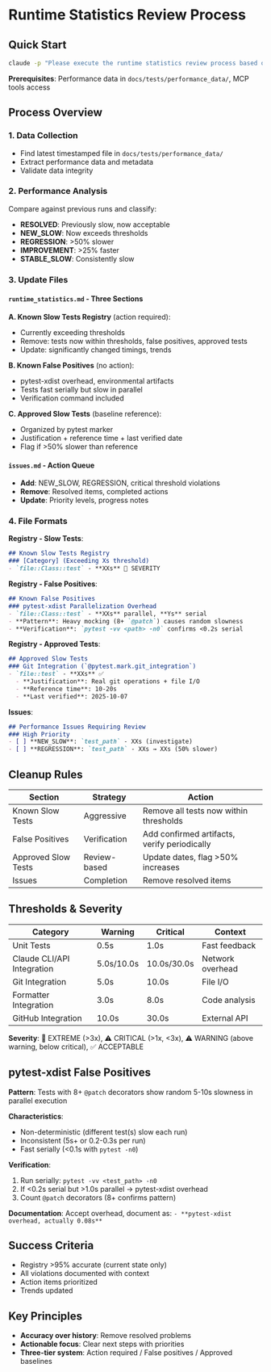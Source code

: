 # Runtime Statistics Review Process

## Quick Start
```bash
claude -p "Please execute the runtime statistics review process based on the latest performance data in docs/tests/performance_data/"
```

**Prerequisites**: Performance data in `docs/tests/performance_data/`, MCP tools access

## Process Overview

### 1. Data Collection
- Find latest timestamped file in `docs/tests/performance_data/`
- Extract performance data and metadata
- Validate data integrity

### 2. Performance Analysis
Compare against previous runs and classify:
- **RESOLVED**: Previously slow, now acceptable
- **NEW_SLOW**: Now exceeds thresholds
- **REGRESSION**: >50% slower
- **IMPROVEMENT**: >25% faster
- **STABLE_SLOW**: Consistently slow

### 3. Update Files

#### `runtime_statistics.md` - Three Sections

**A. Known Slow Tests Registry** (action required):
- Currently exceeding thresholds
- Remove: tests now within thresholds, false positives, approved tests
- Update: significantly changed timings, trends

**B. Known False Positives** (no action):
- pytest-xdist overhead, environmental artifacts
- Tests fast serially but slow in parallel
- Verification command included

**C. Approved Slow Tests** (baseline reference):
- Organized by pytest marker
- Justification + reference time + last verified date
- Flag if >50% slower than reference

#### `issues.md` - Action Queue
- **Add**: NEW_SLOW, REGRESSION, critical threshold violations
- **Remove**: Resolved items, completed actions
- **Update**: Priority levels, progress notes

### 4. File Formats

**Registry - Slow Tests**:
```markdown
## Known Slow Tests Registry
### [Category] (Exceeding Xs threshold)
- `file::Class::test` - **XXs** 🚨 SEVERITY
```

**Registry - False Positives**:
```markdown
## Known False Positives
### pytest-xdist Parallelization Overhead
- `file::Class::test` - **XXs** parallel, **Ys** serial
- **Pattern**: Heavy mocking (8+ `@patch`) causes random slowness
- **Verification**: `pytest -vv <path> -n0` confirms <0.2s serial
```

**Registry - Approved Tests**:
```markdown
## Approved Slow Tests
### Git Integration (`@pytest.mark.git_integration`)
- `file::test` - **XXs** ✅
  - **Justification**: Real git operations + file I/O
  - **Reference time**: 10-20s
  - **Last verified**: 2025-10-07
```

**Issues**:
```markdown
## Performance Issues Requiring Review
### High Priority
- [ ] **NEW_SLOW**: `test_path` - XXs (investigate)
- [ ] **REGRESSION**: `test_path` - XXs → XXs (50% slower)
```

## Cleanup Rules

| Section | Strategy | Action |
|---------|----------|--------|
| Known Slow Tests | Aggressive | Remove all tests now within thresholds |
| False Positives | Verification | Add confirmed artifacts, verify periodically |
| Approved Slow Tests | Review-based | Update dates, flag >50% increases |
| Issues | Completion | Remove resolved items |

## Thresholds & Severity

| Category | Warning | Critical | Context |
|----------|---------|----------|---------|
| Unit Tests | 0.5s | 1.0s | Fast feedback |
| Claude CLI/API Integration | 5.0s/10.0s | 10.0s/30.0s | Network overhead |
| Git Integration | 5.0s | 10.0s | File I/O |
| Formatter Integration | 3.0s | 8.0s | Code analysis |
| GitHub Integration | 10.0s | 30.0s | External API |

**Severity**: 🚨 EXTREME (>3x), ⚠️ CRITICAL (>1x, <3x), ⚠️ WARNING (above warning, below critical), ✅ ACCEPTABLE

## pytest-xdist False Positives

**Pattern**: Tests with 8+ `@patch` decorators show random 5-10s slowness in parallel execution

**Characteristics**:
- Non-deterministic (different test(s) slow each run)
- Inconsistent (5s+ or 0.2-0.3s per run)
- Fast serially (<0.1s with `pytest -n0`)

**Verification**:
1. Run serially: `pytest -vv <test_path> -n0`
2. If <0.2s serial but >1.0s parallel → pytest-xdist overhead
3. Count `@patch` decorators (8+ confirms pattern)

**Documentation**: Accept overhead, document as: `- **pytest-xdist overhead, actually 0.08s**`

## Success Criteria
- Registry >95% accurate (current state only)
- All violations documented with context
- Action items prioritized
- Trends updated

## Key Principles
- **Accuracy over history**: Remove resolved problems
- **Actionable focus**: Clear next steps with priorities
- **Three-tier system**: Action required / False positives / Approved baselines
